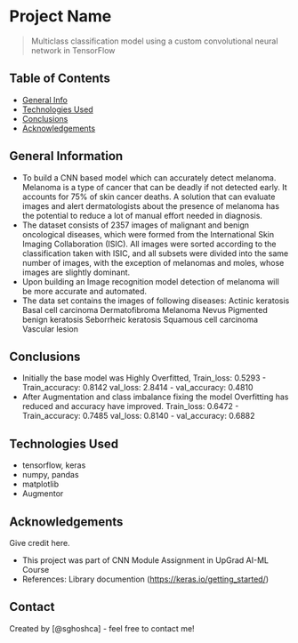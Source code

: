 # Project Name
> Multiclass classification model using a custom convolutional neural network in TensorFlow


## Table of Contents
* [General Info](#general-information)
* [Technologies Used](#technologies-used)
* [Conclusions](#conclusions)
* [Acknowledgements](#acknowledgements)

<!-- You can include any other section that is pertinent to your problem -->

## General Information
-  To build a CNN based model which can accurately detect melanoma. Melanoma is a type of cancer that can be deadly if not detected early. It accounts for 75% of skin cancer deaths. A solution that can evaluate images and alert dermatologists about the presence of melanoma has the potential to reduce a lot of manual effort needed in diagnosis.
- The dataset consists of 2357 images of malignant and benign oncological diseases, which were formed from the International Skin Imaging Collaboration (ISIC). All images were sorted according to the classification taken with ISIC, and all subsets were divided into the same number of images, with the exception of melanomas and moles, whose images are slightly dominant.
- Upon building an Image recognition model detection of melanoma will be more accurate and automated.
- The data set contains the images of following diseases:
    Actinic keratosis
    Basal cell carcinoma
    Dermatofibroma
    Melanoma
    Nevus
    Pigmented benign keratosis
    Seborrheic keratosis
    Squamous cell carcinoma
    Vascular lesion

<!-- You don't have to answer all the questions - just the ones relevant to your project. -->

## Conclusions
- Initially the base model was Highly Overfitted, 
    Train_loss: 0.5293 - Train_accuracy: 0.8142
    val_loss: 2.8414 - val_accuracy: 0.4810
- After Augmentation and class imbalance fixing the model Overfitting has reduced and accuracy have improved. 
    Train_loss: 0.6472 - Train_accuracy: 0.7485 
    val_loss: 0.8140 - val_accuracy: 0.6882

<!-- You don't have to answer all the questions - just the ones relevant to your project. -->


## Technologies Used
- tensorflow, keras
- numpy, pandas
- matplotlib
- Augmentor

<!-- As the libraries versions keep on changing, it is recommended to mention the version of library used in this project -->

## Acknowledgements
Give credit here.
- This project was part of CNN Module Assignment in UpGrad AI-ML Course
- References: Library documention (https://keras.io/getting_started/)


## Contact
Created by [@sghoshca] - feel free to contact me!


<!-- Optional -->
<!-- ## License -->
<!-- This project is open source and available under the [... License](). -->

<!-- You don't have to include all sections - just the one's relevant to your project -->
